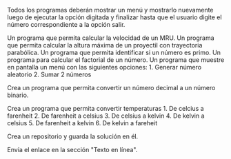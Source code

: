 Todos los programas deberán mostrar un menú y mostrarlo nuevamente luego de ejecutar la opción digitada y finalizar hasta que el usuario digite el número correspondiente a la opción salir.

Un programa que permita calcular la velocidad de un MRU.
Un programa que permita calcular la altura máxima de un proyectil con trayectoria parabólica.
Un programa que permita identificar si un número es primo.
Un programa para calcular el factorial de un número.
Un programa que muestre en pantalla un menú con las siguientes opciones:
           1. Generar número aleatorio
           2. Sumar 2 números

Crea un programa que permita convertir un número decimal  a un número binario.

Crea un programa que permita convertir temperaturas
           1. De celcius a farenheit
           2. De farenheit a celsius
           3. De celsius a kelvin
           4. De kelvin a celsius
           5. De farenheit a kelvin
           6. De kelvin a fareheit

Crea un repositorio y guarda la solución en él.

Envía el enlace en la sección "Texto en línea".